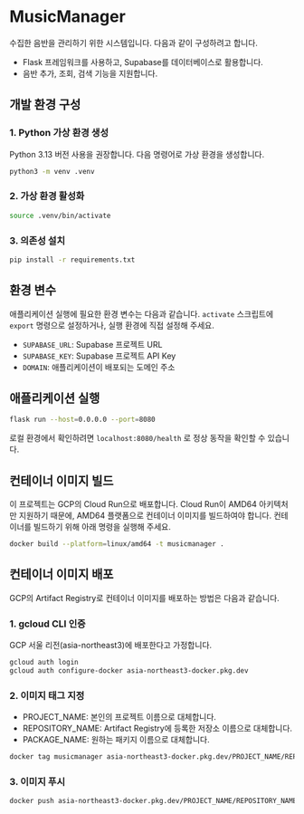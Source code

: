 # MusicManager

수집한 음반을 관리하기 위한 시스템입니다. 다음과 같이 구성하려고 합니다. 

* Flask 프레임워크를 사용하고, Supabase를 데이터베이스로 활용합니다. 
* 음반 추가, 조회, 검색 기능을 지원합니다. 

## 개발 환경 구성

### 1. Python 가상 환경 생성

Python 3.13 버전 사용을 권장합니다. 다음 명령어로 가상 환경을 생성합니다.

```bash
python3 -m venv .venv
```

### 2. 가상 환경 활성화

```bash
source .venv/bin/activate
```

### 3. 의존성 설치

```bash
pip install -r requirements.txt
```

## 환경 변수

애플리케이션 실행에 필요한 환경 변수는 다음과 같습니다. `activate` 스크립트에 `export` 명령으로 설정하거나, 실행 환경에 직접 설정해 주세요.

* `SUPABASE_URL`: Supabase 프로젝트 URL
* `SUPABASE_KEY`: Supabase 프로젝트 API Key
* `DOMAIN`: 애플리케이션이 배포되는 도메인 주소

## 애플리케이션 실행

```bash
flask run --host=0.0.0.0 --port=8080
```

로컬 환경에서 확인하려면 `localhost:8080/health` 로 정상 동작을 확인할 수 있습니다.

## 컨테이너 이미지 빌드

이 프로젝트는 GCP의 Cloud Run으로 배포합니다. Cloud Run이 AMD64 아키텍처만 지원하기 때문에, AMD64 플랫폼으로 컨테이너 이미지를 빌드하여야 합니다. 컨테이너를 빌드하기 위해 아래 명령을 실행해 주세요.

```bash
docker build --platform=linux/amd64 -t musicmanager .
```

## 컨테이너 이미지 배포

GCP의 Artifact Registry로 컨테이너 이미지를 배포하는 방법은 다음과 같습니다.

### 1. gcloud CLI 인증

GCP 서울 리전(asia-northeast3)에 배포한다고 가정합니다. 

```bash
gcloud auth login
gcloud auth configure-docker asia-northeast3-docker.pkg.dev
```

### 2. 이미지 태그 지정

* PROJECT_NAME: 본인의 프로젝트 이름으로 대체합니다. 
* REPOSITORY_NAME: Artifact Registry에 등록한 저장소 이름으로 대체합니다. 
* PACKAGE_NAME: 원하는 패키지 이름으로 대체합니다.

```bash
docker tag musicmanager asia-northeast3-docker.pkg.dev/PROJECT_NAME/REPOSITORY_NAME/PACKAGE_NAME
```

### 3. 이미지 푸시

```bash
docker push asia-northeast3-docker.pkg.dev/PROJECT_NAME/REPOSITORY_NAME/PACKAGE_NAME
```
